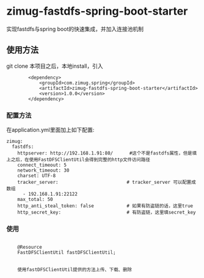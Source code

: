 # zimug-fastdfs-spring-boot-starter
实现fastdfs与spring boot的快速集成，并加入连接池机制


## 使用方法
git clone 本项目之后，本地install，引入
```
        <dependency>
            <groupId>com.zimug.spring</groupId>
            <artifactId>zimug-fastdfs-spring-boot-starter</artifactId>
            <version>1.0.0</version>
        </dependency>

```


### 配置方法
在application.yml里面加上如下配置:
```
zimug:
  fastdfs:
    httpserver: http://192.168.1.91:80/      #这个不是fastdfs属性，但是填上之后，在使用FastDFSClientUtil会得到完整的http文件访问路径
    connect_timeout: 5
    network_timeout: 30
    charset: UTF-8
    tracker_server:                         # tracker_server 可以配置成数组
      - 192.168.1.91:22122
    max_total: 50
    http_anti_steal_token: false            # 如果有防盗链的话，这里true
    http_secret_key:                        # 有防盗链，这里填secret_key
```


### 使用
```

    @Resource
    FastDFSClientUtil fastDFSClientUtil;


    使用fastDFSClientUtil提供的方法上传、下载、删除
```
